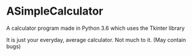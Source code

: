 # ASimpleCalculator
A calculator program made in Python 3.6 which uses the Tkinter library

It is just your everyday, average calculator. Not much to it.
(May contain bugs)
